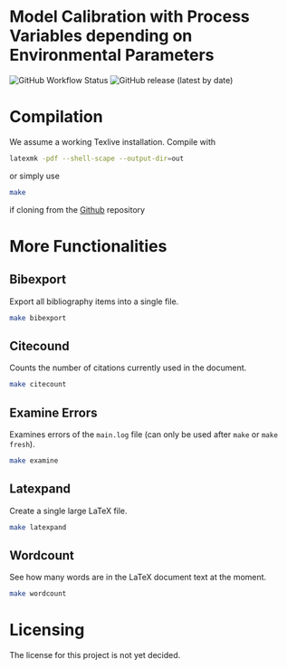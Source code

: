 # Model Calibration with Process Variables depending on Environmental Parameters
![GitHub Workflow Status](https://img.shields.io/github/workflow/status/Spatial-Systems-Biology-Freiburg/2022-10-Predictive-Microbiology-Softwares/Build%20LaTeX%20document?style=flat-square)
![GitHub release (latest by date)](https://img.shields.io/github/v/release/Spatial-Systems-Biology-Freiburg/2022-10-Predictive-Microbiology-Softwares?style=flat-square)

# Compilation
We assume a working Texlive installation.
Compile with 
```bash
latexmk -pdf --shell-scape --output-dir=out
```
or simply use
```bash
make
```
if cloning from the [Github](https://github.com/Spatial-Systems-Biology-Freiburg/2022-10-Predictive-Microbiology-Softwares) repository
# More Functionalities
## Bibexport
Export all bibliography items into a single file.
```bash
make bibexport
```
## Citecound
Counts the number of citations currently used in the document.
```bash
make citecount
```
## Examine Errors
Examines errors of the `main.log` file (can only be used after `make` or `make fresh`).
```bash
make examine
```
## Latexpand
Create a single large LaTeX file.
```bash
make latexpand
```
## Wordcount
See how many words are in the LaTeX document text at the moment.
```bash
make wordcount
```

# Licensing
The license for this project is not yet decided.
